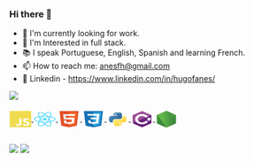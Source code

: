 ### Hi there 👋
- 🎯 I'm currently looking for work.
- 🥇 I'm Interested in full stack.
- 📚 I speak Portuguese, English, Spanish and learning French.
- 📫 How to reach me: anesfh@gmail.com
- 📘 Linkedin - https://www.linkedin.com/in/hugofanes/
 <div>
  <a href="https://github.com/Hfanes">
  <!---<img height="180em" src="https://github-readme-stats-five-brown-38.vercel.app/api?username=Hfanes&show_icons=true&theme=tokyonight&include_all_commits=true&count_private=false"/>-->
  <img height="180em" src="https://github-readme-stats.vercel.app/api/top-langs/?username=Hfanes&layout=compact&langs_count=7&theme=tokyonight"/>
</div>
  
<div style="display: inline_block"><br>
  <img align="center" alt="Js" height="30" width="40" src="https://raw.githubusercontent.com/devicons/devicon/master/icons/javascript/javascript-plain.svg">
  <img align="center" alt="React" height="30" width="40" src="https://raw.githubusercontent.com/devicons/devicon/master/icons/react/react-original.svg">
  <img align="center" alt="HTML" height="30" width="40" src="https://raw.githubusercontent.com/devicons/devicon/master/icons/html5/html5-original.svg">
  <img align="center" alt="CSS" height="30" width="40" src="https://raw.githubusercontent.com/devicons/devicon/master/icons/css3/css3-original.svg">
  <img align="center" alt="Python" height="30" width="40" src="https://raw.githubusercontent.com/devicons/devicon/master/icons/python/python-original.svg">
  <img align="center" alt="Csharp" height="30" width="40" src="https://raw.githubusercontent.com/devicons/devicon/master/icons/csharp/csharp-original.svg">
  <img align="center" alt="Csharp" height="30" width="40" src="https://github.com/devicons/devicon/blob/master/icons/nodejs/nodejs-original.svg">
</div>

##
  <div> 
  <a href = "mailto:anesfh@gmail.com"><img src="https://img.shields.io/badge/Microsoft_Outlook-0078D4?style=for-the-badge&logo=microsoft-outlook&logoColor=white" target="_blank"></a>
  <a href="https://www.linkedin.com/in/hugofanes/" target="_blank"><img src="https://img.shields.io/badge/-LinkedIn-%230077B5?style=for-the-badge&logo=linkedin&logoColor=white" target="_blank"></a> 
